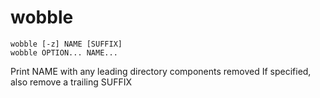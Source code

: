 # wobble

```
wobble [-z] NAME [SUFFIX]
wobble OPTION... NAME...
```

Print NAME with any leading directory components removed
If specified, also remove a trailing SUFFIX
